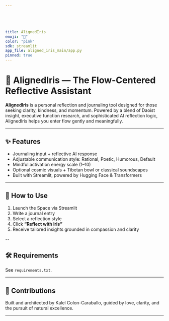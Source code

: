 ```yaml
---





title: AlignedIris
emoji: "🌸"
color: "pink"
sdk: streamlit
app_file: aligned_iris_main/app.py
pinned: true
---
```


# 🌸 AlignedIris — The Flow-Centered Reflective Assistant

**AlignedIris** is a personal reflection and journaling tool designed for those seeking clarity, kindness, and momentum. Powered by a blend of Daoist insight, executive function research, and sophisticated AI reflection logic, AlignedIris helps you enter flow gently and meaningfully.

---

## ✨ Features

- Journaling input + reflective AI response
- Adjustable communication style: Rational, Poetic, Humorous, Default
- Mindful activation energy scale (1–10)
- Optional cosmic visuals + Tibetan bowl or classical soundscapes
- Built with Streamlit, powered by Hugging Face & Transformers

---

## 🚀 How to Use

1. Launch the Space via Streamlit
2. Write a journal entry
3. Select a reflection style
4. Click **“Reflect with Iris”**
5. Receive tailored insights grounded in compassion and clarity

--

## 🛠 Requirements

See `requirements.txt`.

---

## 🤝 Contributions

Built and architected by Kalel Colon-Caraballo, guided by love, clarity, and the pursuit of natural excellence.

---
